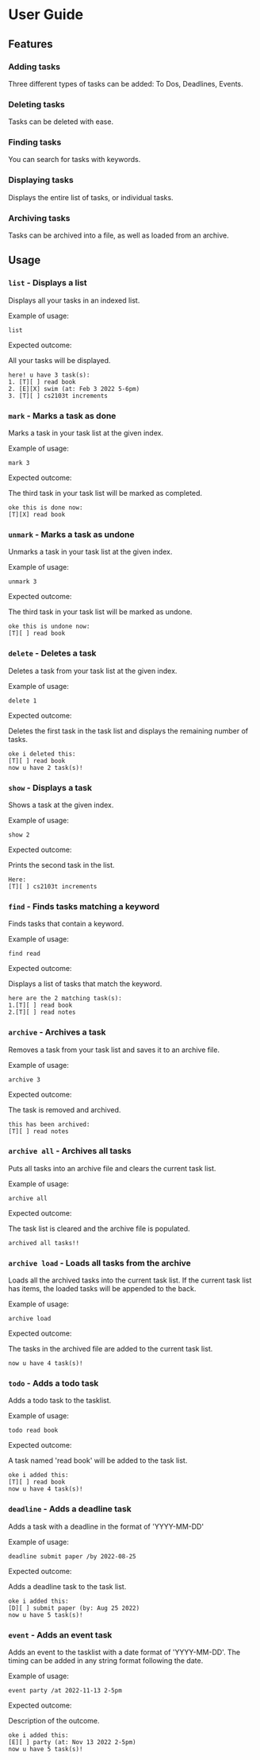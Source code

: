 # User Guide

## Features 

### Adding tasks

Three different types of tasks can be added: To Dos, Deadlines, Events.

### Deleting tasks

Tasks can be deleted with ease.

### Finding tasks

You can search for tasks with keywords.

### Displaying tasks

Displays the entire list of tasks, or individual tasks.

### Archiving tasks

Tasks can be archived into a file, as well as loaded from an archive.

## Usage

### `list` - Displays a list

Displays all your tasks in an indexed list.

Example of usage: 

`list`

Expected outcome:

All your tasks will be displayed.

```
here! u have 3 task(s):
1. [T][ ] read book
2. [E][X] swim (at: Feb 3 2022 5-6pm)
3. [T][ ] cs2103t increments
```

### `mark` - Marks a task as done

Marks a task in your task list at the given index.

Example of usage: 

`mark 3`

Expected outcome:

The third task in your task list will be marked as completed.

```
oke this is done now:
[T][X] read book
```
### `unmark` - Marks a task as undone

Unmarks a task in your task list at the given index.

Example of usage: 

`unmark 3`

Expected outcome:

The third task in your task list will be marked as undone.

```
oke this is undone now:
[T][ ] read book
```
### `delete` - Deletes a task

Deletes a task from your task list at the given index.

Example of usage: 

`delete 1`

Expected outcome:

Deletes the first task in the task list and displays the remaining number of tasks.

```
oke i deleted this:
[T][ ] read book
now u have 2 task(s)!
```
### `show` - Displays a task

Shows a task at the given index.

Example of usage: 

`show 2`

Expected outcome:

Prints the second task in the list.

```
Here:
[T][ ] cs2103t increments
```
### `find` - Finds tasks matching a keyword

Finds tasks that contain a keyword.

Example of usage: 

`find read`

Expected outcome:

Displays a list of tasks that match the keyword.

```
here are the 2 matching task(s): 
1.[T][ ] read book
2.[T][ ] read notes
```
### `archive` - Archives a task

Removes a task from your task list and saves it to an archive file.

Example of usage: 

`archive 3`

Expected outcome:

The task is removed and archived.

```
this has been archived:
[T][ ] read notes
```
### `archive all` - Archives all tasks

Puts all tasks into an archive file and clears the current task list.

Example of usage: 

`archive all`

Expected outcome:

The task list is cleared and the archive file is populated.

```
archived all tasks!!
```
### `archive load` - Loads all tasks from the archive

Loads all the archived tasks into the current task list.
If the current task list has items, the loaded tasks will be appended to the back.

Example of usage: 

`archive load`

Expected outcome:

The tasks in the archived file are added to the current task list.

```
now u have 4 task(s)!
```
### `todo` - Adds a todo task

Adds a todo task to the tasklist.

Example of usage: 

`todo read book`

Expected outcome:

A task named 'read book' will be added to the task list.

```
oke i added this:
[T][ ] read book
now u have 4 task(s)!
```
### `deadline` - Adds a deadline task

Adds a task with a deadline in the format of 'YYYY-MM-DD'

Example of usage: 

`deadline submit paper /by 2022-08-25`

Expected outcome:

Adds a deadline task to the task list.

```
oke i added this:
[D][ ] submit paper (by: Aug 25 2022)
now u have 5 task(s)!
```
### `event` - Adds an event task

Adds an event to the tasklist with a date format of 'YYYY-MM-DD'.
The timing can be added in any string format following the date.

Example of usage: 

`event party /at 2022-11-13 2-5pm`

Expected outcome:

Description of the outcome.

```
oke i added this:
[E][ ] party (at: Nov 13 2022 2-5pm)
now u have 5 task(s)!
```